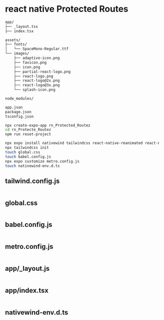 # react native Protected Routes #

```bash
app/
├── _layout.tsx
├── index.tsx

assets/
├── fonts/
│   └── SpaceMono-Regular.ttf
└── images/
    ├── adaptive-icon.png
    ├── favicon.png
    ├── icon.png
    ├── partial-react-logo.png
    ├── react-logo.png
    ├── react-logo@2x.png
    ├── react-logo@3x.png
    └── splash-icon.png

node_modules/

app.json
package.json
tsconfig.json
```

```bash
npx create-expo-app rn_Protected_Routez
cd rn_Protecte_Routez
npm run reset-project
```

```bash
npx expo install nativewind tailwindcss react-native-reanimated react-native-safe-area-context
npx tailwindcss init
touch global.css
touch babel.config.js
npx expo customize metro.config.js
touch nativewind-env.d.ts
```

## tailwind.config.js ##

```tyypscript

```

## global.css ##

```tyypscript

```

## babel.config.js ##

```tyypscript

```

## metro.config.js ##

```tyypscript

```

## app/_layout.js ##

```tyypscript

```

## app/index.tsx ##

```tyypscript

```

## nativewind-env.d.ts ##

```tyypscript

```
